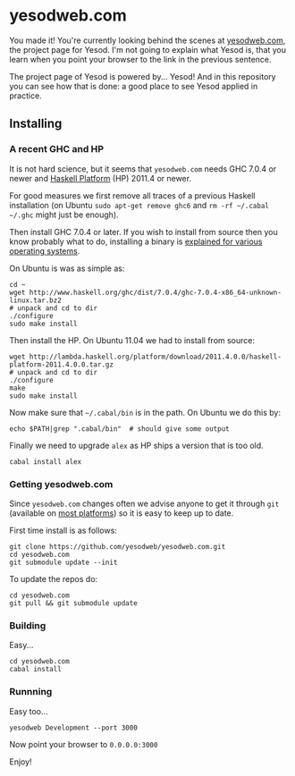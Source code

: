 # yesodweb.com

You made it!  You're currently looking behind the scenes at
[yesodweb.com](http://yesodweb.com), the project page for Yesod.
I'm not going to explain what Yesod is, that you learn when you point
your browser to the link in the previous sentence.

The project page of Yesod is powered by... Yesod!  And in this repository
you can see how that is done: a good place to see Yesod applied in
practice.


## Installing

### A recent GHC and HP

It is not hard science, but it seems that `yesodweb.com` needs GHC 7.0.4
or newer and [Haskell Platform](http://hackage.haskell.org/platform)
(HP) 2011.4 or newer.

For good measures we first remove all traces of a previous Haskell installation
(on Ubuntu `sudo apt-get remove ghc6` and `rm -rf ~/.cabal ~/.ghc` might
just be enough).

Then install GHC 7.0.4 or later.  If you wish to install from source
then you know probably what to do, installing a binary is [explained for
various operating systems](http://www.haskell.org/ghc/download_ghc_7_0_4#distros).

On Ubuntu is was as simple as:

    cd ~
    wget http://www.haskell.org/ghc/dist/7.0.4/ghc-7.0.4-x86_64-unknown-linux.tar.bz2
    # unpack and cd to dir
    ./configure
    sudo make install

Then install the HP.  On Ubuntu 11.04 we had to install from source:

    wget http://lambda.haskell.org/platform/download/2011.4.0.0/haskell-platform-2011.4.0.0.tar.gz
    # unpack and cd to dir
    ./configure
    make
    sudo make install

Now make sure that `~/.cabal/bin` is in the path.  On Ubuntu we do this by:

    echo $PATH|grep ".cabal/bin"  # should give some output

Finally we need to upgrade `alex` as HP ships a version that is too old.

    cabal install alex


### Getting yesodweb.com

Since `yesodweb.com` changes often we advise anyone to get it through
`git` (available on [most platforms](http://git-scm.com/download)) so it
is easy to keep up to date.

First time install is as follows:

    git clone https://github.com/yesodweb/yesodweb.com.git
    cd yesodweb.com
    git submodule update --init

To update the repos do:

    cd yesodweb.com
    git pull && git submodule update


### Building

Easy...

    cd yesodweb.com
    cabal install


### Runnning

Easy too...

    yesodweb Development --port 3000

Now point your browser to `0.0.0.0:3000`

Enjoy!




